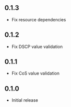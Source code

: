 ## 0.1.3

- Fix resource dependencies

## 0.1.2

- Fix DSCP value validation

## 0.1.1

- Fix CoS value validation

## 0.1.0

- Initial release
